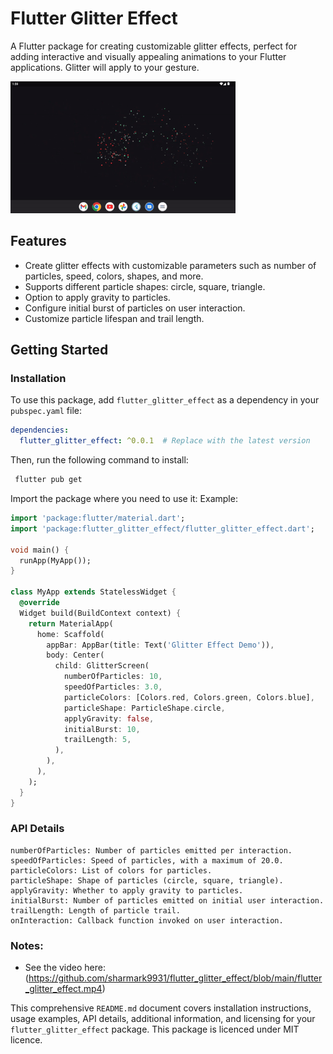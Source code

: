 # Flutter Glitter Effect

A Flutter package for creating customizable glitter effects, perfect for adding interactive and visually appealing animations to your Flutter applications. Glitter will apply to your gesture.

![Flutter Glitter Effect Demo](https://raw.githubusercontent.com/sharmark9931/flutter_glitter_effect/main/flutter_glitter_effect.gif)

## Features

- Create glitter effects with customizable parameters such as number of particles, speed, colors, shapes, and more.
- Supports different particle shapes: circle, square, triangle.
- Option to apply gravity to particles.
- Configure initial burst of particles on user interaction.
- Customize particle lifespan and trail length.

## Getting Started

### Installation

To use this package, add `flutter_glitter_effect` as a dependency in your `pubspec.yaml` file:

```yaml
dependencies:
  flutter_glitter_effect: ^0.0.1  # Replace with the latest version
```
Then, run the following command to install:
```bash
 flutter pub get
```
Import the package where you need to use it:
Example:
```dart
import 'package:flutter/material.dart';
import 'package:flutter_glitter_effect/flutter_glitter_effect.dart';

void main() {
  runApp(MyApp());
}

class MyApp extends StatelessWidget {
  @override
  Widget build(BuildContext context) {
    return MaterialApp(
      home: Scaffold(
        appBar: AppBar(title: Text('Glitter Effect Demo')),
        body: Center(
          child: GlitterScreen(
            numberOfParticles: 10,
            speedOfParticles: 3.0,
            particleColors: [Colors.red, Colors.green, Colors.blue],
            particleShape: ParticleShape.circle,
            applyGravity: false,
            initialBurst: 10,
            trailLength: 5,
          ),
        ),
      ),
    );
  }
}
```

### API Details
```
numberOfParticles: Number of particles emitted per interaction.
speedOfParticles: Speed of particles, with a maximum of 20.0.
particleColors: List of colors for particles.
particleShape: Shape of particles (circle, square, triangle).
applyGravity: Whether to apply gravity to particles.
initialBurst: Number of particles emitted on initial user interaction.
trailLength: Length of particle trail.
onInteraction: Callback function invoked on user interaction.
```

### Notes:
- See the video here: (https://github.com/sharmark9931/flutter_glitter_effect/blob/main/flutter_glitter_effect.mp4)

This comprehensive `README.md` document covers installation instructions, usage examples, API details, additional information, and licensing for your `flutter_glitter_effect` package. This package is licenced under MIT licence.
